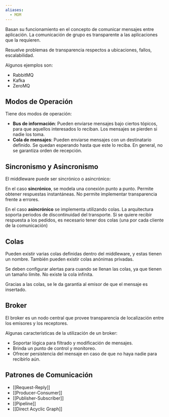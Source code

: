 ```yaml
---
aliases:
  - MOM
---
```


Basan su funcionamiento en el concepto de comunicar mensajes entre aplicación. La comunicación de grupo es transparente a las aplicaciones que la requieren.

Resuelve problemas de transparencia respectos a ubicaciones, fallos, escalabilidad.

Algunos ejemplos son:

- RabbitMQ
- Kafka
- ZeroMQ

## Modos de Operación

Tiene dos modos de operación:

- **Bus de información**: Pueden enviarse mensajes bajo ciertos tópicos, para que aquellos interesados lo reciban. Los mensajes se pierden si nadie los toma.
- **Cola de mensajes**: Pueden enviarse mensajes con un destinatario definido. Se quedan esperando hasta que este lo reciba. En general, no se garantiza orden de recepción.

## Sincronismo y Asincronismo

El middleware puede ser sincrónico o asincrónico:

En el caso **sincrónico**, se modela una conexión punto a punto. Permite obtener respuestas instantáneas. No permite implementar transparencia frente a errores.

En el caso **asincrónico** se implementa utilizando colas. La arquitectura soporta periodos de discontinuidad del transporte. Si se quiere recibir respuesta a los pedidos, es necesario tener dos colas (una por cada cliente de la comunicación)

## Colas

Pueden existir varias colas definidas dentro del middleware, y estas tienen un nombre. También pueden existir colas anónimas privadas.

Se deben configurar alertas para cuando se llenan las colas, ya que tienen un tamaño límite. No existe la cola infinita.

Gracias a las colas, se le da garantía al emisor de que el mensaje es insertado.

## Broker

El broker es un nodo central que provee transparencia de localización entre los emisores y los receptores.

Algunas características de la utilización de un broker:

- Soportar lógica para filtrado y modificación de mensajes.
- Brinda un punto de control y monitoreo.
- Ofrecer persistencia del mensaje en caso de que no haya nadie para recibirlo aún.

## Patrones de Comunicación

- [[Request-Reply]]
- [[Producer-Consumer]]
- [[Publisher-Subscriber]]
- [[Pipeline]]
- [[Direct Acyclic Graph]]
